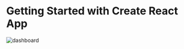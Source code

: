 # Getting Started with Create React App


![dashboard](https://github.com/user-attachments/assets/00870c01-2d9c-4c7c-ad3e-6333e9a889ac)
